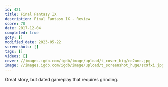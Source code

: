 ```yaml
---
id: 421
title: Final Fantasy IX
description: Final Fantasy IX - Review
score: 70
date: 2017-12-04
completed: true
goty: []
modified_date: 2023-05-22
screenshots: []
tags: []
videos: []
cover: //images.igdb.com/igdb/image/upload/t_cover_big/co2unc.jpg
image: //images.igdb.com/igdb/image/upload/t_screenshot_huge/sc9fxi.jpg
---
```

Great story, but dated gameplay that requires grinding.